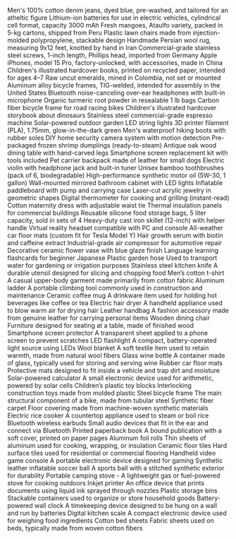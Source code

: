 Men's 100% cotton denim jeans, dyed blue, pre-washed, and tailored for an atheltic figure
Lithium-ion batteries for use in electric vehicles, cylindrical cell format, capacity 3000 mAh
Fresh mangoes, Ataulfo variety, packed in 5-kg cartons, shipped from Peru
Plastic lawn chairs made from injection-molded polypropylene, stackable design
Handmade Persian wool rug, measuring 9x12 feet, knotted by hand in Iran
Commercial-grade stainless steel screws, 1-inch length, Phillips head, imported from Germany
Apple iPhones, model 15 Pro, factory-unlocked, with accessories, made in China
Children's illustrated hardcover books, printed on recycled paper, intended for ages 4–7
Raw uncut emeralds, mined in Colombia, not set or mounted
Aluminum alloy bicycle frames, TIG-welded, intended for assembly in the United States
Bluetooth noise-canceling over-ear headphones with built-in microphone
Organic turmeric root powder in resealable 1 lb bags
Carbon fiber bicycle frame for road racing bikes
Children's illustrated hardcover storybook about dinosaurs
Stainless steel commercial-grade espresso machine
Solar-powered outdoor garden LED string lights
3D printer filament (PLA), 1.75mm, glow-in-the-dark green
Men's waterproof hiking boots with rubber soles
DIY home security camera system with motion detection
Pre-packaged frozen shrimp dumplings (ready-to-steam)
Antique oak wood dining table with hand-carved legs
Smartphone screen replacement kit with tools included
Pet carrier backpack made of leather for small dogs
Electric violin with headphone jack and built-in tuner
Unisex bamboo toothbrushes (pack of 6, biodegradable)
High-performance synthetic motor oil (5W-30, 1 gallon)
Wall-mounted mirrored bathroom cabinet with LED lights
Inflatable paddleboard with pump and carrying case
Laser-cut acrylic jewelry in geometric shapes
Digital thermometer for cooking and grilling (instant-read)
Cotton maternity dress with adjustable waist tie
Thermal insulation panels for commercial buildings
Reusable silicone food storage bags, 5 liter capacity, sold in sets of 4
Heavy-duty cast iron skillet (12-inch) with helper handle
Virtual reality headset compatible with PC and console
All-weather car floor mats (custom fit for Tesla Model Y)
Hair growth serum with biotin and caffeine extract
Industrial-grade air compressor for automotive repair
Decorative ceramic flower vase with blue glaze finish
Language learning flashcards for beginner Japanese
Plastic garden hose Used to transport water for gardening or irrigation purposes
Stainless steel kitchen knife A durable utensil designed for slicing and chopping food
Men’s cotton t-shirt A casual upper-body garment made primarily from cotton fabric
Aluminum ladder A portable climbing tool commonly used in construction and maintenance
Ceramic coffee mug A drinkware item used for holding hot beverages like coffee or tea
Electric hair dryer A handheld appliance used to blow warm air for drying hair
Leather handbag A fashion accessory made from genuine leather for carrying personal items
Wooden dining chair Furniture designed for seating at a table, made of finished wood
Smartphone screen protector A transparent sheet applied to a phone screen to prevent scratches
LED flashlight A compact, battery-operated light source using LEDs
Wool blanket A soft textile item used to retain warmth, made from natural wool fibers
Glass wine bottle A container made of glass, typically used for storing and serving wine
Rubber car floor mats Protective mats designed to fit inside a vehicle and trap dirt and moisture
Solar-powered calculator A small electronic device used for arithmetic, powered by solar cells
Children’s plastic toy blocks Interlocking construction toys made from molded plastic
Steel bicycle frame The main structural component of a bike, made from tubular steel
Synthetic fiber carpet Floor covering made from machine-woven synthetic materials
Electric rice cooker A countertop appliance used to steam or boil rice
Bluetooth wireless earbuds Small audio devices that fit in the ear and connect via Bluetooth
Printed paperback book A bound publication with a soft cover, printed on paper pages
Aluminum foil rolls Thin sheets of aluminum used for cooking, wrapping, or insulation
Ceramic floor tiles Hard surface tiles used for residential or commercial flooring
Handheld video game console A portable electronic device designed for gaming
Synthetic leather inflatable soccer ball A sports ball with a stitched synthetic exterior for durability
Portable camping stove - A lightweight gas or fuel-powered stove for cooking outdoors
Inkjet printer An office device that prints documents using liquid ink sprayed through nozzles
Plastic storage bins Stackable containers used to organize or store household goods
Battery-powered wall clock A timekeeping device designed to be hung on a wall and run by batteries
Digital kitchen scale A compact electronic device used for weighing food ingredients
Cotton bed sheets Fabric sheets used on beds, typically made from woven cotton fibers
